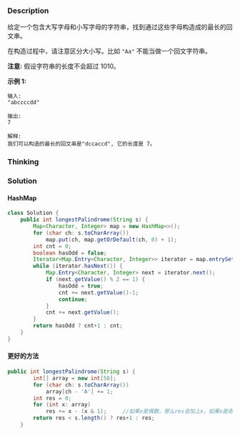 ### Description

给定一个包含大写字母和小写字母的字符串，找到通过这些字母构造成的最长的回文串。

在构造过程中，请注意区分大小写。比如 `"Aa"` 不能当做一个回文字符串。

**注意:**
假设字符串的长度不会超过 1010。

**示例 1:**

```
输入:
"abccccdd"

输出:
7

解释:
我们可以构造的最长的回文串是"dccaccd", 它的长度是 7。
```

### Thinking



### Solution

#### HashMap

```java
class Solution {
    public int longestPalindrome(String s) {
        Map<Character, Integer> map = new HashMap<>();
        for (char ch: s.toCharArray())
            map.put(ch, map.getOrDefault(ch, 0) + 1);
        int cnt = 0;
        boolean hasOdd = false;
        Iterator<Map.Entry<Character, Integer>> iterator = map.entrySet().iterator();
        while (iterator.hasNext()) {
            Map.Entry<Character, Integer> next = iterator.next();
            if (next.getValue() % 2 == 1) {
                hasOdd = true;
                cnt += next.getValue()-1;
                continue;
            }
            cnt += next.getValue();
        }
        return hasOdd ? cnt+1 : cnt;
    }
}
```

#### 更好的方法

```java
public int longestPalindrome(String s) {
        int[] array = new int[58];
        for (char ch: s.toCharArray())
            array[ch - 'A'] += 1;
        int res = 0;
        for (int x: array)
            res += x - (x & 1);     //如果x是偶数，那么res会加上x，如果x是奇数，那么res会加上x-1
        return res < s.length() ? res+1 : res;
    }
```

